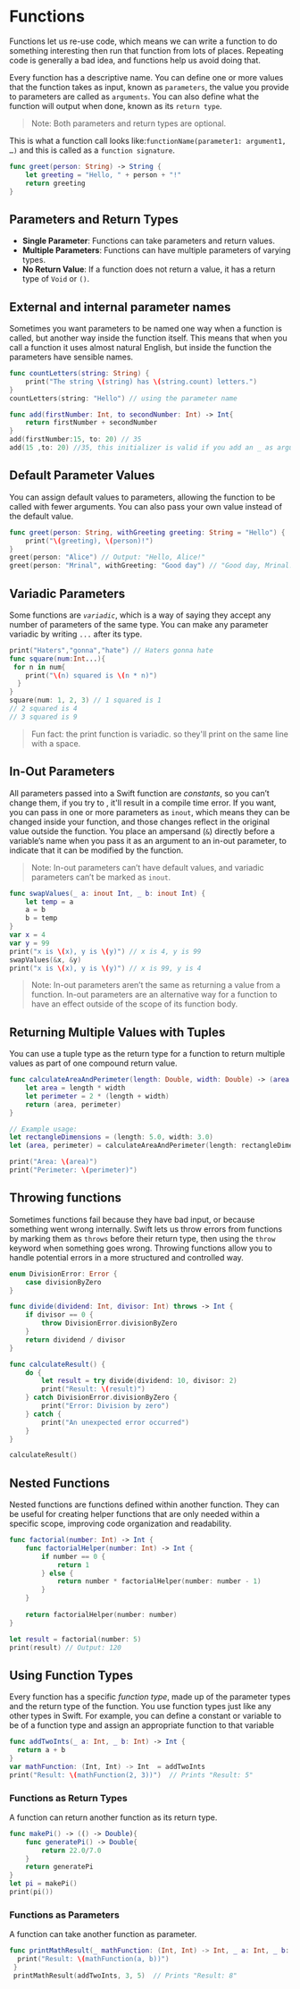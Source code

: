 # Functions

Functions let us re-use code, which means we can write a function to do something interesting then run that function from lots of places. Repeating code is generally a bad idea, and functions help us avoid doing that.

Every function has a descriptive name. You can define one or more values that the function takes as input, known as `parameters`, the value you provide to parameters are called as `arguments`. You can also define what the function will output when done, known as its `return type`.

>Note: Both parameters and return types are optional.

This is what a function call looks like:`functionName(parameter1: argument1, …)` and this is called as a `function signature`.

```swift
func greet(person: String) -> String {
	let greeting = "Hello, " + person + "!"
	return greeting
}
```
## Parameters and Return Types

-   **Single Parameter**: Functions can take parameters and return values.
-   **Multiple Parameters**: Functions can have multiple parameters of varying types.
-   **No Return Value**: If a function does not return a value, it has a return type of `Void` or `()`.

## External and internal parameter names

Sometimes you want parameters to be named one way when a function is called, but another way inside the function itself. This means that when you call a function it uses almost natural English, but inside the function the parameters have sensible names.
```swift
func countLetters(string: String) {
	print("The string \(string) has \(string.count) letters.")
}
countLetters(string: "Hello") // using the parameter name

func add(firstNumber: Int, to secondNumber: Int) -> Int{
	return firstNumber + secondNumber
}
add(firstNumber:15, to: 20) // 35
add(15 ,to: 20) //35, this initializer is valid if you add an _ as argument label
```
## Default Parameter Values

You can assign default values to parameters, allowing the function to be called with fewer arguments. You can also pass your own value instead of the default value.
```swift
func greet(person: String, withGreeting greeting: String = "Hello") {
    print("\(greeting), \(person)!")
}
greet(person: "Alice") // Output: "Hello, Alice!"
greet(person: "Mrinal", withGreeting: "Good day") // "Good day, Mrinal!"
```
## Variadic Parameters
Some functions are _`variadic`_, which is a way of saying they accept any number of parameters of the same type. You can make any parameter variadic by writing `...` after its type.
```swift
print("Haters","gonna","hate") // Haters gonna hate
func square(num:Int...){
 for n in num{
	print("\(n) squared is \(n * n)")
  }
}
square(num: 1, 2, 3) // 1 squared is 1 
// 2 squared is 4
// 3 squared is 9
```
>Fun fact: the print function is variadic. so they'll print on the same line with a space.

## In-Out Parameters
All parameters passed into a Swift function are _constants_, so you can’t change them, if you try to , it'll result in a compile time error. If you want, you can pass in one or more parameters as `inout`, which means they can be changed inside your function, and those changes reflect in the original value outside the function.
You place an ampersand (`&`) directly before a variable’s name when you pass it as an argument to an in-out parameter, to indicate that it can be modified by the function.

>Note: In-out parameters can’t have default values, and variadic parameters can’t be marked as `inout`.
```swift
func swapValues(_ a: inout Int, _ b: inout Int) {
    let temp = a
    a = b
    b = temp
}
var x = 4
var y = 99
print("x is \(x), y is \(y)") // x is 4, y is 99
swapValues(&x, &y)
print("x is \(x), y is \(y)") // x is 99, y is 4

```
>Note: In-out parameters aren’t the same as returning a value from a function. In-out parameters are an alternative way for a function to have an effect outside of the scope of its function body.

## Returning Multiple Values with Tuples
You can use a tuple type as the return type for a function to return multiple values as part of one compound return value.

```swift
func calculateAreaAndPerimeter(length: Double, width: Double) -> (area: Double, perimeter: Double) {
    let area = length * width
    let perimeter = 2 * (length + width)
    return (area, perimeter)
}

// Example usage:
let rectangleDimensions = (length: 5.0, width: 3.0)
let (area, perimeter) = calculateAreaAndPerimeter(length: rectangleDimensions.length, width: rectangleDimensions.width)

print("Area: \(area)")
print("Perimeter: \(perimeter)")
```
## Throwing functions
Sometimes functions fail because they have bad input, or because something went wrong internally. Swift lets us throw errors from functions by marking them as `throws` before their return type, then using the `throw` keyword when something goes wrong. Throwing functions allow you to handle potential errors in a more structured and controlled way.
```swift
enum DivisionError: Error {
    case divisionByZero
}

func divide(dividend: Int, divisor: Int) throws -> Int {
    if divisor == 0 {
        throw DivisionError.divisionByZero
    }
    return dividend / divisor
}

func calculateResult() {
    do {
        let result = try divide(dividend: 10, divisor: 2)
        print("Result: \(result)")
    } catch DivisionError.divisionByZero {
        print("Error: Division by zero")
    } catch {
        print("An unexpected error occurred")
    }
}

calculateResult()
```
## Nested Functions 
Nested functions are functions defined within another function. They can be useful for creating helper functions that are only needed within a specific scope, improving code organization and readability.

```swift
func factorial(number: Int) -> Int {
    func factorialHelper(number: Int) -> Int {
        if number == 0 {
            return 1
        } else {
            return number * factorialHelper(number: number - 1)
        }
    }
    
    return factorialHelper(number: number)
}

let result = factorial(number: 5)
print(result) // Output: 120
```
## Using Function Types
Every function has a specific  _function type_, made up of the parameter types and the return type of the function. You use function types just like any other types in Swift. For example, you can define a constant or variable to be of a function type and assign an appropriate function to that variable
```swift
func addTwoInts(_ a: Int, _ b: Int) -> Int {
  return a + b  
}
var mathFunction: (Int, Int) -> Int  = addTwoInts
print("Result: \(mathFunction(2, 3))")  // Prints "Result: 5"
```
### Functions as Return Types
A function can return another function as its return type.
```swift
func makePi() -> (() -> Double){
	func generatePi() -> Double{
		return 22.0/7.0
	}
	return generatePi
}
let pi = makePi()
print(pi())
```
### Functions as Parameters
A function can take another function as parameter.
```swift
func printMathResult(_ mathFunction: (Int, Int) -> Int, _ a: Int, _ b: Int) {
  print("Result: \(mathFunction(a, b))")  
 }  
 printMathResult(addTwoInts, 3, 5)  // Prints "Result: 8"
```